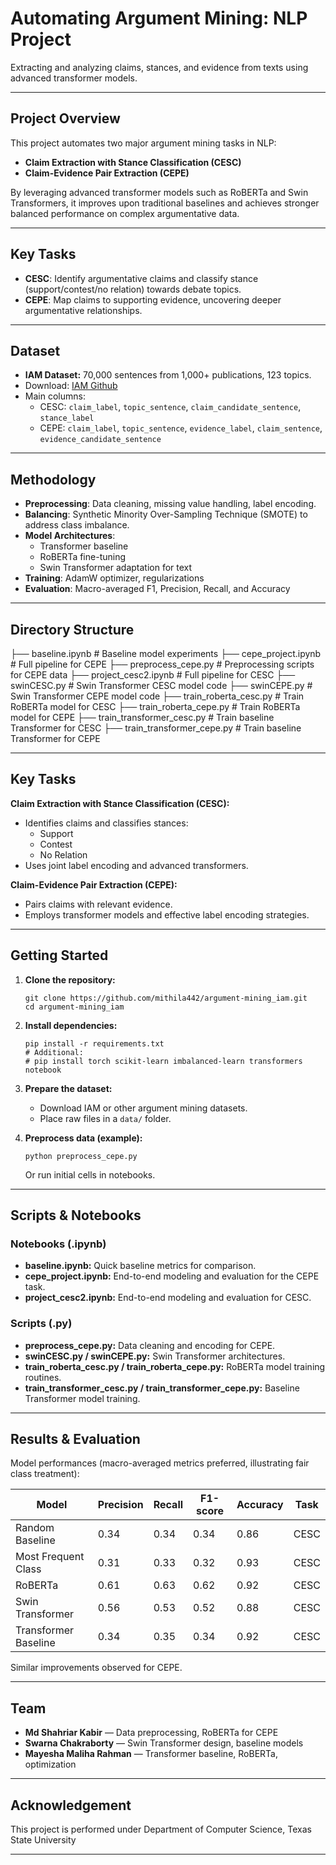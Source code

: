 # Automating Argument Mining: NLP Project

Extracting and analyzing claims, stances, and evidence from texts using advanced transformer models.

---

## Project Overview

This project automates two major argument mining tasks in NLP:
- **Claim Extraction with Stance Classification (CESC)**
- **Claim-Evidence Pair Extraction (CEPE)**

By leveraging advanced transformer models such as RoBERTa and Swin Transformers, it improves upon traditional baselines and achieves stronger balanced performance on complex argumentative data.

---

## Key Tasks

- **CESC**: Identify argumentative claims and classify stance (support/contest/no relation) towards debate topics.
- **CEPE**: Map claims to supporting evidence, uncovering deeper argumentative relationships.

---

## Dataset

- **IAM Dataset:** 70,000 sentences from 1,000+ publications, 123 topics.
- Download: [IAM Github](https://github.com/LiyingCheng95/IAM)
- Main columns:
    - CESC: `claim_label`, `topic_sentence`, `claim_candidate_sentence`, `stance_label`
    - CEPE: `claim_label`, `topic_sentence`, `evidence_label`, `claim_sentence`, `evidence_candidate_sentence`

---

## Methodology

- **Preprocessing**: Data cleaning, missing value handling, label encoding.
- **Balancing**: Synthetic Minority Over-Sampling Technique (SMOTE) to address class imbalance.
- **Model Architectures**:
    - Transformer baseline
    - RoBERTa fine-tuning
    - Swin Transformer adaptation for text
- **Training**: AdamW optimizer, regularizations
- **Evaluation**: Macro-averaged F1, Precision, Recall, and Accuracy

---

## Directory Structure
├── baseline.ipynb # Baseline model experiments
├── cepe_project.ipynb # Full pipeline for CEPE
├── preprocess_cepe.py # Preprocessing scripts for CEPE data
├── project_cesc2.ipynb # Full pipeline for CESC
├── swinCESC.py # Swin Transformer CESC model code
├── swinCEPE.py # Swin Transformer CEPE model code
├── train_roberta_cesc.py # Train RoBERTa model for CESC
├── train_roberta_cepe.py # Train RoBERTa model for CEPE
├── train_transformer_cesc.py # Train baseline Transformer for CESC
├── train_transformer_cepe.py # Train baseline Transformer for CEPE


---

## Key Tasks

**Claim Extraction with Stance Classification (CESC):**
- Identifies claims and classifies stances:
  - Support
  - Contest
  - No Relation
- Uses joint label encoding and advanced transformers.

**Claim-Evidence Pair Extraction (CEPE):**
- Pairs claims with relevant evidence.
- Employs transformer models and effective label encoding strategies.

---

## Getting Started

1. **Clone the repository:**
    ```
    git clone https://github.com/mithila442/argument-mining_iam.git
    cd argument-mining_iam
    ```

2. **Install dependencies:**
    ```
    pip install -r requirements.txt
    # Additional: 
    # pip install torch scikit-learn imbalanced-learn transformers notebook
    ```

3. **Prepare the dataset:**
    - Download IAM or other argument mining datasets.
    - Place raw files in a `data/` folder.

4. **Preprocess data (example):**
    ```
    python preprocess_cepe.py
    ```
    Or run initial cells in notebooks.

---

## Scripts & Notebooks

### Notebooks (.ipynb)
- **baseline.ipynb:** Quick baseline metrics for comparison.
- **cepe_project.ipynb:** End-to-end modeling and evaluation for the CEPE task.
- **project_cesc2.ipynb:** End-to-end modeling and evaluation for CESC.

### Scripts (.py)
- **preprocess_cepe.py:** Data cleaning and encoding for CEPE.
- **swinCESC.py / swinCEPE.py:** Swin Transformer architectures.
- **train_roberta_cesc.py / train_roberta_cepe.py:** RoBERTa model training routines.
- **train_transformer_cesc.py / train_transformer_cepe.py:** Baseline Transformer model training.

---

## Results & Evaluation

Model performances (macro-averaged metrics preferred, illustrating fair class treatment):

| Model                | Precision | Recall | F1-score | Accuracy | Task  |
|----------------------|-----------|--------|----------|----------|-------|
| Random Baseline      | 0.34      | 0.34   | 0.34     | 0.86     | CESC  |
| Most Frequent Class  | 0.31      | 0.33   | 0.32     | 0.93     | CESC  |
| RoBERTa              | 0.61      | 0.63   | 0.62     | 0.92     | CESC  |
| Swin Transformer     | 0.56      | 0.53   | 0.52     | 0.88     | CESC  |
| Transformer Baseline | 0.34      | 0.35   | 0.34     | 0.92     | CESC  |

Similar improvements observed for CEPE.

---

## Team

- **Md Shahriar Kabir** — Data preprocessing, RoBERTa for CEPE
- **Swarna Chakraborty** — Swin Transformer design, baseline models
- **Mayesha Maliha Rahman** — Transformer baseline, RoBERTa, optimization

---

## Acknowledgement

This project is performed under Department of Computer Science, Texas State University

---


